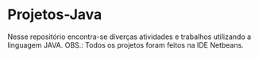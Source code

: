 # Projetos-Java

Nesse repositório encontra-se diverças atividades e trabalhos utilizando a linguagem JAVA.
OBS.: Todos os projetos foram feitos na IDE Netbeans.
